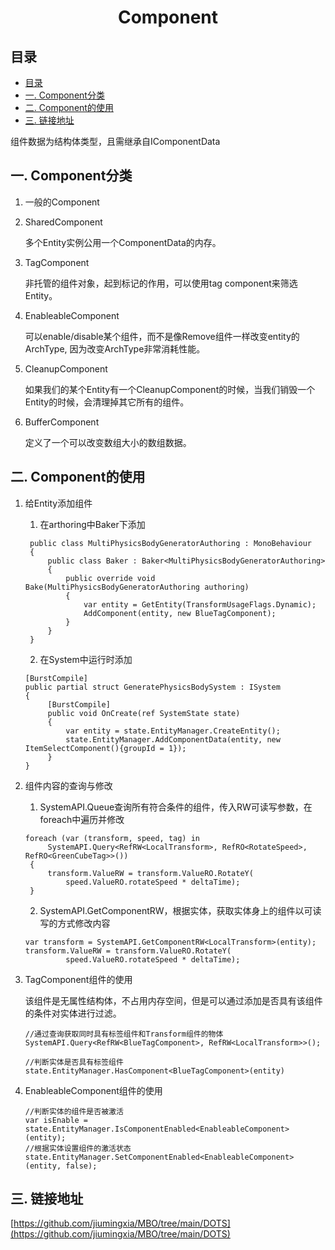 <h1 align=center>Component</h1>

## 目录
- [目录](#目录)
- [一. Component分类](#一-component分类)
- [二. Component的使用](#二-component的使用)
- [三. 链接地址](#三-链接地址)

组件数据为结构体类型，且需继承自IComponentData

## 一. Component分类

1. 一般的Component
   
2. SharedComponent
   
   多个Entity实例公用一个ComponentData的内存。

3. TagComponent
   
   非托管的组件对象，起到标记的作用，可以使用tag component来筛选Entity。

4. EnableableComponent
   
   可以enable/disable某个组件，而不是像Remove组件一样改变entity的ArchType, 因为改变ArchType非常消耗性能。
   
5. CleanupComponent
   
   如果我们的某个Entity有一个CleanupComponent的时候，当我们销毁一个Entity的时候，会清理掉其它所有的组件。

6. BufferComponent
   
   定义了一个可以改变数组大小的数组数据。

## 二. Component的使用

1. 给Entity添加组件
   
   1. 在arthoring中Baker下添加
   
   ```
    public class MultiPhysicsBodyGeneratorAuthoring : MonoBehaviour
    {
        public class Baker : Baker<MultiPhysicsBodyGeneratorAuthoring>
        {
            public override void Bake(MultiPhysicsBodyGeneratorAuthoring authoring)
            {
                var entity = GetEntity(TransformUsageFlags.Dynamic);
                AddComponent(entity, new BlueTagComponent);
            }
        }
    }
   ```

   2. 在System中运行时添加
   
   ```
   [BurstCompile]
   public partial struct GeneratePhysicsBodySystem : ISystem
   {
        [BurstCompile]
        public void OnCreate(ref SystemState state)
        {
            var entity = state.EntityManager.CreateEntity();
            state.EntityManager.AddComponentData(entity, new ItemSelectComponent(){groupId = 1});
        }
   }
   ```

2. 组件内容的查询与修改
   
   1. SystemAPI.Queue查询所有符合条件的组件，传入RW可读写参数，在foreach中遍历并修改
   
   ```
   foreach (var (transform, speed, tag) in
        SystemAPI.Query<RefRW<LocalTransform>, RefRO<RotateSpeed>, RefRO<GreenCubeTag>>())
    {
        transform.ValueRW = transform.ValueRO.RotateY(
            speed.ValueRO.rotateSpeed * deltaTime);
    }
   ```

   2. SystemAPI.GetComponentRW，根据实体，获取实体身上的组件以可读写的方式修改内容
   
   ```
   var transform = SystemAPI.GetComponentRW<LocalTransform>(entity);
   transform.ValueRW = transform.ValueRO.RotateY(
            speed.ValueRO.rotateSpeed * deltaTime);
   ```

3. TagComponent组件的使用
   
   该组件是无属性结构体，不占用内存空间，但是可以通过添加是否具有该组件的条件对实体进行过滤。

   ```
   //通过查询获取同时具有标签组件和Transform组件的物体
   SystemAPI.Query<RefRW<BlueTagComponent>, RefRW<LocalTransform>>();

   //判断实体是否具有标签组件
   state.EntityManager.HasComponent<BlueTagComponent>(entity)
   ```

4. EnableableComponent组件的使用
   
   ```
   //判断实体的组件是否被激活
   var isEnable = state.EntityManager.IsComponentEnabled<EnableableComponent>(entity);
   //根据实体设置组件的激活状态
   state.EntityManager.SetComponentEnabled<EnableableComponent>(entity, false);
   ```

## 三. 链接地址

   [https://github.com/jiumingxia/MBO/tree/main/DOTS](https://github.com/jiumingxia/MBO/tree/main/DOTS)